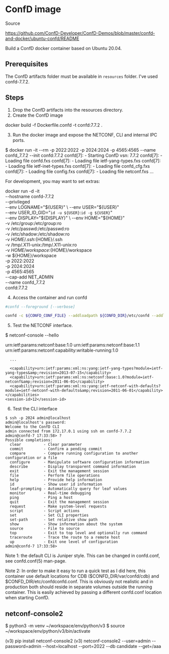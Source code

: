 ConfD image
===========

Source

  https://github.com/ConfD-Developer/ConfD-Demos/blob/master/confd-and-docker/ubuntu-confd/README

Build a ConfD docker container based on Ubuntu 20.04.

Prerequisites
-------------

The ConfD artifacts folder must be available in `resources` folder.
I've used confd-7.7.2.

Steps
-----
1. Drop the ConfD artifacts into the resources directory.
2. Create the ConfD image

  docker build -f Dockerfile.confd -t confd:7.7.2 .

3. Run the docker image and expose the NETCONF, CLI and internal IPC ports.

  $ docker run -it --rm -p 2022:2022 -p 2024:2024 -p 4565:4565 --name confd_7.7.2 --init confd:7.7.2
  confd[7]: - Starting ConfD vsn: 7.7.2
  confd[7]: - Loading file confd.fxs
  confd[7]: - Loading file ietf-yang-types.fxs
  confd[7]: - Loading file ietf-inet-types.fxs
  confd[7]: - Loading file confd_cfg.fxs
  confd[7]: - Loading file config.fxs
  confd[7]: - Loading file netconf.fxs
  ...

For development, you may want to set extras:

  docker run -d -it \
    --hostname confd-7.7.2 \
    --privileged \
    --env LOGNAME="${USER}" \
    --env USER="${USER}" \
    --env USER_ID_GID="`id -u ${USER}`:`id -g ${USER}`" \
    --env DISPLAY="${DISPLAY}" \
    --env HOME="${HOME}" \
    -v /etc/group:/etc/group:ro \
    -v /etc/passwd:/etc/passwd:ro \
    -v /etc/shadow:/etc/shadow:ro \
    -v ${HOME}/.ssh:${HOME}/.ssh \
    -v /tmp/.X11-unix:/tmp/.X11-unix:ro \
    -v ${HOME}/workspace:${HOME}/workspace \
    -w ${HOME}/workspace \
    -p 2022:2022 \
    -p 2024:2024 \
    -p 4565:4565 \
    --cap-add NET_ADMIN \
    --name confd_7.7.2 \
    confd:7.7.2

4. Access the container and run confd

```bash
#confd --foreground [--verbose]

confd -c ${CONFD_CONF_FILE} --addloadpath ${CONFD_DIR}/etc/confd --addloadpath ${FXS_DIR} --verbose
```

5. Test the NETCONF interface.

  $ netconf-console --hello
  <?xml version="1.0" encoding="UTF-8"?>
  <hello xmlns="urn:ietf:params:xml:ns:netconf:base:1.0">
    <capabilities>
      <capability>urn:ietf:params:netconf:base:1.0</capability>
      <capability>urn:ietf:params:netconf:base:1.1</capability>
      <capability>urn:ietf:params:netconf:capability:writable-running:1.0</capability>

      ...

      <capability>urn:ietf:params:xml:ns:yang:ietf-yang-types?module=ietf-yang-types&amp;revision=2013-07-15</capability>
      <capability>urn:ietf:params:xml:ns:netconf:base:1.0?module=ietf-netconf&amp;revision=2011-06-01</capability>
      <capability>urn:ietf:params:xml:ns:yang:ietf-netconf-with-defaults?module=ietf-netconf-with-defaults&amp;revision=2011-06-01</capability>
    </capabilities>
    <session-id>12</session-id>
  </hello>

6. Test the CLI interface

```
$ ssh -p 2024 admin@localhost
admin@localhost's password:
Welcome to the ConfD CLI
admin connected from 172.17.0.1 using ssh on confd-7.7.2
admin@confd-7 17:33:58> ?
Possible completions:
  clear          - Clear parameter
  commit         - Confirm a pending commit
  compare        - Compare running configuration to another configuration or a file
  configure      - Manipulate software configuration information
  describe       - Display transparent command information
  exit           - Exit the management session
  file           - Perform file operations
  help           - Provide help information
  id             - Show user id information
  leaf-prompting - Automatically query for leaf values
  monitor        - Real-time debugging
  ping           - Ping a host
  quit           - Exit the management session
  request        - Make system-level requests
  script         - Script actions
  set            - Set CLI properties
  set-path       - Set relative show path
  show           - Show information about the system
  source         - File to source
  top            - Exit to top level and optionally run command
  traceroute     - Trace the route to a remote host
  up             - Exit one level of configuration
admin@confd-7 17:33:58>
```

Note 1: the default CLI is Juniper style.  This can be changed in
confd.conf, see confd.conf(5) man-page.

Note 2: In order to make it easy to run a quick test as I did here,
this container use default locations for CDB
($CONFD_DIR/var/confd/cdb) and $CONFD_DIR/etc/confdconfd.conf.  This
is obviously not realistic and in production both should reside in
separate volumes outside the running container.  This is easily
achieved by passing a different confd.conf location when starting
ConfD.

netconf-console2
----------------

  $ python3 -m venv ~/workspace/env/python/v3
  $ source ~/workspace/env/python/v3/bin/activate

  (v3) pip install netconf-console2
  (v3) netconf-console2 --user=admin --password=admin --host=localhost --port=2022 --db candidate --get=/aaa